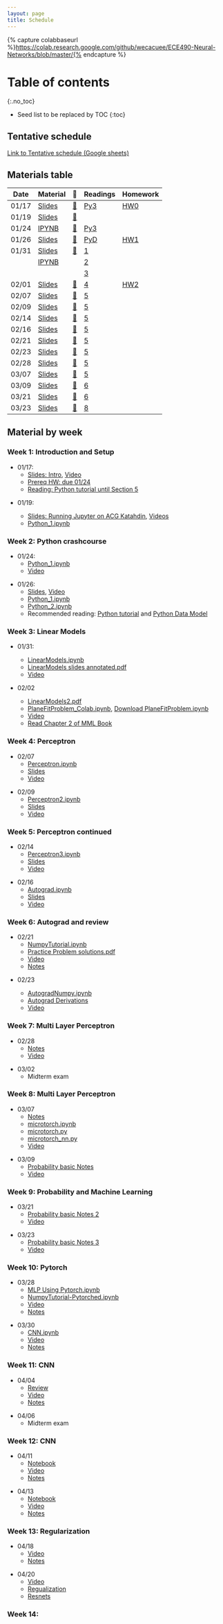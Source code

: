 ```yaml
---
layout: page
title: Schedule
---
```

{% capture colabbaseurl %}https://colab.research.google.com/github/wecacuee/ECE490-Neural-Networks/blob/master/{% endcapture %}
# Table of contents
{:.no_toc}

* Seed list to be replaced by TOC
{:toc}

## Tentative schedule

[Link to Tentative schedule (Google sheets)](https://docs.google.com/spreadsheets/d/e/2PACX-1vQcpFgDuMa7kU-KxnyL38CPZGevyYSQtzbAN-nFSseT2CuskkHi7ffnf7rCF25STjucfxUz6P6cXqaO/pubhtml)

## Materials table

| Date  | Material            |   🎥         | Readings      | Homework       |
| ----- | ------------------- | ------------ | ------------- | -------------- |
| 01/17 | [Slides][S03]       | [🎥][V0117]  | [Py3][RPY3T]  | [HW0][HW02P]   |
| 01/19 |  [Slides][S05]      | [🎥][V0119]  |               |                |
| 01/24 | [IPYNB][IP011]      | [🎥][V0124]  | [Py3][RPY3T]  |                |
| 01/26 | [Slides][S0126]     | [🎥][V0126]  | [PyD][RPYDM]  | [HW1][IP012]   |
| 01/31 |  [Slides][S021]     | [🎥][V0131]  | [1][PyMPL]    |                |
|       |  [IPYNB][IP021]     |              | [2][PyNP]     |                |
|       |                     |              | [3][MML2]     |                |
| 02/01 | [Slides][S022]      | [🎥][V0202]  | [4][MML2]     | [HW2][HW202]   |
| 02/07 | [Slides][S207]      | [🎥][V0207]  | [5][MML5]     |                |
| 02/09 | [Slides][S209]      | [🎥][V0209]  | [5][MML5]     |                |
| 02/14 | [Slides][S214]      | [🎥][V0214]  | [5][MML5]     |                |
| 02/16 | [Slides][S216]      | [🎥][V0216]  | [5][MML5]     |                |
| 02/21 | [Slides][S221]      | [🎥][V0221]  | [5][MML5]     |                |
| 02/23 | [Slides][S223]      | [🎥][V0223]  | [5][MML5]     |                |
| 02/28 | [Slides][S0228]     | [🎥][V0228]  | [5][MML5]     |                |
| 03/07 | [Slides][S0307]     | [🎥][V0307]  | [5][MML5]     |                |
| 03/09 | [Slides][S0309]     | [🎥][V0309]  | [6][MML6]     |                |
| 03/21 | [Slides][S0321]     | [🎥][V0323]  | [6][MML6]     |                |
| 03/23 | [Slides][S0323]     | [🎥][V0323]  | [8][MML8]     |                |


## Material by week

### Week 1: Introduction and Setup


* 01/17:  
    + [Slides: Intro][S03], [Video][V0117]
    + [Prereq HW: due 01/24][HW02P]
    + [Reading: Python tutorial until Section 5][RPY3T]

[S03]: {{site.baseurl}}/posts/0000-00-03-intro
[V0117]: {{site.baseurl}}/posts/2023-01-17-video
[RPY3T]: https://docs.python.org/3/tutorial/index.html
[HW02P]: {{site.baseurl}}/posts/0000-00-02-prereq-hw

* 01/19: 

    + [Slides: Running Jupyter on ACG Katahdin][S05],  [Videos][V0119]
    + [Python_1.ipynb][IP011]

[S05]: {{site.baseurl}}/posts/0000-00-05-acg-jupyter
[V0119]: {{site.baseurl}}/posts/2023-01-19-acg-jupyter-video
[IP011]: https://colab.research.google.com/github/wecacuee/ECE490-Neural-Networks/blob/master/notebooks/01-py-intro/Python_1.ipynb

### Week 2: Python crashcourse

* 01/24:
    + [Python_1.ipynb][IP011] 
    + [Video][V0124]

[V0124]: {{site.baseurl}}/posts/2023-01-24-python-1-video


* 01/26:
    + [Slides][S0126], [Video][V0126]
    + [Python_1.ipynb][IP011]
    + [Python_2.ipynb][IP012]
    + Recommended reading: [Python tutorial][RPY3T] and 
      [Python Data Model][RPYDM]


[S0126]: {{site.baseurl}}/notebooks/01-py-intro/2023-01-26-python-1-slides.html
[V0126]: {{site.baseurl}}/posts/2023-01-26-py2-video
[IP012]: {{colabbaseurl}}/notebooks/01-py-intro/Python_2.ipynb
[RPYDM]: https://docs.python.org/3/reference/datamodel.html

### Week 3: Linear Models

* 01/31:
    + [LinearModels.ipynb][IP021]
    + [LinearModels slides annotated.pdf][S021]
    + [Video ][V0131]
    
* 02/02
   + [LinearModels2.pdf][S022]
   + [PlaneFitProblem_Colab.ipynb][HW202], [Download PlaneFitProblem.ipynb][DHW202]
   + [Video][V0202]
   + [Read Chapter 2 of MML Book][MML2]

[IP021]: {{colabbaseurl}}/notebooks/02-linear-models/LinearModels.ipynb
[S021]: {{site.baseurl}}/assets/0000-00-07-linear-models/LinearModels%20slides.pdf.pdf
[V0131]: {{site.baseurl}}/posts/2023-01-31-linear-models-video
[MML2]: https://mml-book.github.io/ "Chapter 2 of MML Book"
[MML5]: https://mml-book.github.io/ "Chapter 5 of MML Book"
[MML6]: https://mml-book.github.io/ "Chapter 6 of MML Book"
[MML8]: https://mml-book.github.io/ "Chapter 8 of MML Book"
[PyMPL]: https://matplotlib.org/stable/tutorials/index.html
[PyNP]: https://numpy.org/devdocs/user/quickstart.html
 
[IP022]: {{colabbaseurl}}/notebooks/02-linear-models/LinearModels2.ipynb
[S022]: {{site.baseurl}}/notebooks/02-linear-models/lm2/LinearModels2.pdf.pdf
[HW202]: {{colabbaseurl}}/notebooks/02-linear-models/PlaneFitProblem_Colab.ipynb
[BHW202]: https://mybinder.org/v2/gh/wecacuee/ECE490-Neural-Networks/HEAD?labpath=notebooks%2F02-linear-models%2FPlaneFitProblem.ipynb
[DHW202]: {{site.baseurl}}/notebooks/02-linear-models/PlaneFitProblem.ipynb
[V0202]: {{site.baseurl}}/posts/2023-02-02-lm2-video

### Week 4: Perceptron

* 02/07
    + [Perceptron.ipynb][IP207]
    + [Slides][S207]
    + [Video][V0207]

[IP207]: {{colabbaseurl}}/notebooks/02-linear-models/Perceptron.ipynb
[S207]: {{site.baseurl}}/assets/0000-00-07-linear-models/Perceptron%20slides.pdf.pdf
[V0207]: {{site.baseurl}}/posts/2023-02-07-perceptron-video


* 02/09
    + [Perceptron2.ipynb][IP209]
    + [Slides][S209]
    + [Video][V0209]

[IP209]: {{colabbaseurl}}/notebooks/02-linear-models/Perceptron2.ipynb
[S209]: {{site.baseurl}}/assets/0000-00-07-linear-models/Perceptron-slides-2.pdf.pdf
[V0209]: {{site.baseurl}}/posts/2023-02-09-perceptron-2-video

### Week 5: Perceptron continued

* 02/14
    + [Perceptron3.ipynb][IP214]
    + [Slides][S214]
    + [Video][V0214]

[IP214]: {{colabbaseurl}}/notebooks/02-linear-models/Perceptron3.ipynb
[S214]: {{site.baseurl}}/assets/0000-00-07-linear-models/Perceptron3.slides.pdf.pdf
[V0214]: {{site.baseurl}}/posts/2023-02-14-perceptron-2-video

* 02/16
    + [Autograd.ipynb][IP216]
    + [Slides][S216]
    + [Video][V0216]

[IP216]: {{colabbaseurl}}/notebooks/03-autograd/Autograd.ipynb
[S216]: {{site.baseurl}}/assets/0000-00-11-autograd/Autograd.slides.pdf.pdf
[V0216]: {{site.baseurl}}/posts/2023-02-16-autograd-video


### Week 6: Autograd and review 

* 02/21
    + [NumpyTutorial.ipynb][IP221]
    + [Practice Problem solutions.pdf][HW221]
    + [Video][V0221]
    + [Notes][S221]

[IP221]: {{colabbaseurl}}/notebooks/04-review/NumpyTutorial.ipynb
[HW221]: {{site.baseurl}}/assets/0000-00-12-review/Practice%20Problems.pdf
[V0221]: {{site.baseurl}}/posts/2023-02-21-autograd-video
[S221]: {{site.baseurl}}/assets/0000-00-12-review/Practice%20Problems.pdf.pdf

* 02/23

    + [AutogradNumpy.ipynb][IP223]
    + [Autograd Derivations][S223]
    + [Video][V0223]

[IP223]: {{colabbaseurl}}/notebooks/03-autograd/AutogradNumpy.ipynb
[V0223]: {{site.baseurl}}/posts/2023-02-23-autograd-video
[S223]: {{site.baseurl}}/assets/0000-00-12-review/02-23-Practice-Problems.pdf

###  Week 7: Multi Layer Perceptron

* 02/28
    + [Notes][S0228]
    + [Video][V0228]

[S0228]: {{site.baseurl}}/assets/0000-00-13-mlp/MLP.pdf.pdf
[V0228]: {{site.baseurl}}/posts/2023-02-28-video

* 03/02
    + Midterm exam

### Week 8: Multi Layer Perceptron

* 03/07
    + [Notes][S0307]
    + [microtorch.ipynb][microtorch.ipynb]
    + [microtorch.py][microtorch.py]
    + [microtorch_nn.py][microtorch_nn.py]
    + [Video][V0307]

[microtorch.ipynb]: {{colabbaseurl}}/notebooks/05-mlp/microtorch.ipynb
[microtorch.py]: {{site.baseurl}}/notebooks/05-mlp/microtorch.py
[microtorch_nn.py]: {{site.baseurl}}/notebooks/05-mlp/microtorch_nn.py
[V0307]: {{site.baseurl}}/posts/2023-03-07-video
[S0307]: {{site.baseurl}}/notebooks/05-mlp/DataModelsAndLearning.pdf.pdf

* 03/09
    + [Probability basic Notes][S0309]
    + [Video][V0309]

[S0309]: {{site.baseurl}}/assets/0000-00-14-prob/2023-03-09-Note-15-17.pdf
[V0309]: {{site.baseurl}}/posts/2023-03-09-video

### Week 9: Probability and Machine Learning

* 03/21
    + [Probability basic Notes 2][S0321]
    + [Video][V0321]

[S0321]: {{site.baseurl}}/assets/0000-00-14-prob/2023-03-21.pdf
[V0321]: {{site.baseurl}}/posts/2023-03-21-video

* 03/23
    + [Probability basic Notes 3][S0323]
    + [Video][V0323]

[S0323]: {{site.baseurl}}/assets/0000-00-14-prob/2023-03-23.pdf
[V0323]: {{site.baseurl}}/posts/2023-03-23-video


### Week 10: Pytorch

* 03/28
    + [MLP Using Pytorch.ipynb][IP328]
    + [NumpyTutorial-Pytorched.ipynb][IP328b]
    + [Video][V0328]
    + [Notes][S0328]

[IP328]: {{colabbaseurl}}/notebooks/06-pytorch/MLP%20Using%20Pytorch.ipynb
[IP328b]: {{colabbaseurl}}/notebooks/06-pytorch/NumpyTutorial-Pytorched.ipynb
[V0328]: {{site.baseurl}}/posts/2023-03-28-video
[S0328]: {{site.baseurl}}/notebooks/06-pytorch/MLP%20Using%20Pytorch.pdf.pdf

* 03/30
    + [CNN.ipynb][IP330]
    + [Video][V0330]
    + [Notes][S0330]

[IP330]: {{colabbaseurl}}/notebooks/07-cnn/CNN.ipynb
[V0330]: {{site.baseurl}}/posts/2023-03-30-video
[S0330]: {{site.baseurl}}/notebooks/07-cnn/CNN.pdf.pdf

### Week 11: CNN

* 04/04
    + [Review][IP404]
    + [Video][V0404]
    + [Notes][S0404]

[IP404]: {{colabbaseurl}}/notebooks/08-review/Midterm%202%20Review.ipynb
[V0404]: {{site.baseurl}}/posts/2023-04-04-video
[S0404]: {{site.baseurl}}/assets/0000-00-15-review/midterm2autograd.pdf.pdf

* 04/06
    + Midterm exam


### Week 12: CNN

* 04/11
    + [Notebook][IP411]
    + [Video][V0411]
    + [Notes][S0411]

[IP411]: {{colabbaseurl}}/notebooks/07-cnn/CNN-0411.ipynb
[V0411]: {{site.baseurl}}/posts/2023-04-11-video
[S0411]: {{colabbaseurl}}/notebooks/07-cnn/CNN-0411.pdf.pdf

* 04/13
    + [Notebook][IP413]
    + [Video][V0413]
    + [Notes][S0413]

[IP413]: {{colabbaseurl}}/notebooks/09-vanishing/VanishingAndExplodingGradients.ipynb
[V0413]: {{site.baseurl}}/posts/2023-04-13-video
[S0413]: {{site.baseurl}}/notebooks/09-vanishing/VanishingAndExplodingGradients-0413.pdf.pdf

### Week 13: Regularization

* 04/18
    + [Video][V0418]
    + [Notes][S0418]

[V0418]: {{site.baseurl}}/posts/2023-04-18-video
[S0418]: {{site.baseurl}}/assets/0000-00-16-dropout-resnets/regularization.pdf

* 04/20
    + [Video][V0420]
    + [Regualization][S0420a]
    + [Resnets][S0420b]

[V0420]: {{site.baseurl}}/posts/2023-04-20-video
[S0420a]: {{site.baseurl}}/assets/0000-00-16-dropout-resnets/regularization-0420.pdf
[S0420b]: {{site.baseurl}}/assets/0000-00-16-dropout-resnets/resnets.pdf


### Week 14: 

<!-- 
## Homework 0

* [{{site.baseurl}}/assets/0000-00-02-prereq-hw/hw0.pdf]()

## Python programming
*  Python: Object oriented programming
*  Python: Functional programming
*  Python: Operator overloading

## Linear algebra review
* Matrix calculus

## Autograd
* Operator overloading and differentiable programming
* Forward differentiation
* Backward differentitation

## Linear models 
* Decision Theory
* Convex optimization

* Perceptron algorithm
* Range and nullspace

* Eigen values and vectors
* PCA (Principal component analysis)
* Least square estimation
* Handling large number of classes

# Probability
* Expectation and Variance
* Transformation of Random variables
* Gaussian distribution and its properties
* Bayesian Classifier
* No free lunch theorem

## Deep Models
* Activation functions
* Vanishing and exploding gradients
* Batch normalization and Dropout
* Artificial Neural networks vs Biological
* Classification using deep models
-->
